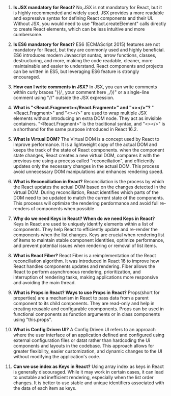 1. **Is JSX mandatory for React?**
   No,JSX is not mandatory for React, but it is highly recommended and widely used. JSX provides a more readable and expressive syntax for defining React components and their UI. Without JSX, you would need to use "React.createElement" calls directly to create React elements, which can be less intuitive and more cumbersome.

2. **Is ES6 mandatory for React?**
   ES6 (ECMAScript 2015) features are not mandatory for React, but they are commonly used and highly beneficial. ES6 introduces modern Javascript suntax, arrow functions, classes, destructuring, and more, making the code readable, cleaner, more maintainable and easier to understand. React components and projects can be written in ES5, but leveraging ES6 feature is strongly encouraged.

3. **How can I write comments in JSX?**
   In JSX, you can write comments within curly braces "({/_ your comment here _/})" or a single-line comment using "//" outside the JSX expression.

4. **What is "<React.Fragment></React.Fragment>" and "<></>"?**
   "<React.Fragment>" and "<></>" are used to wrap multiple JSX elements without introducing an extra DOM node. They act as invisible containers. "<React.Fragment>" is the traditional syntax, and "<></>" is a shorthand for the same purpose introduced in React 16.2.

5. **What is Virtual DOM?**
   The Virtual DOM is a concept used by React to improve performance. It is a lightweight copy of the actual DOM and keeps the track of the state of React components. when the component state changes, React creates a new virtual DOM, compares it with the previous one using a process called "reconciliation", and efficiently updates only the necessary changes in the actual DOM. This process avoid unnecessary DOM manipulations and enhances rendering speed.

6. **What is Reconciliation in React?**
   Reconciliation is the process by which the React updates the actual DOM based on the changes detected in the virtual DOM. During reconciliation, React identifies which parts of the DOM need to be updated to match the current state of the components. This processs will optimize the rendering perdormance and avoid full re-renders of components when possible

7. **Why do we need Keys in React? When do we need Keys in React?**
   Keys in React are used to uniquely identify elements within a list of components. They help React to efficiently update and re-render the components when the list changes. Keys are crucial when rendering list of items to maintain stable component identities, optimize performance, and prevent potential issues when rendering or removal of list items.

8. **What is React Fiber?**
   React Fiber is a reimplementation of the React reconciliation algorithm. It was introduced in React 16 to improve how React handles components updates and rendering. Fiber allows the React to perform asynchronous rendering, prioritization, and interruption of rendering tasks, making applications more responsive and avoiding the main thread.

9. **What is Props in React? Ways to use Props in React?**
   Props(short for properties) are a mechanism in React to pass data from a parent component to its child components. They are read-only and help in creating reusable and configurable coomponents. Props can be used in functional components as function arguments or in class components using "this.props".

10. **What is Config Driven UI?**
       A Config Driven UI refers to an approach where the user interface of an application defined and configured using external configuration files or datat rather than hardcoding the Ui components and layouts in the codebase. This approach allows for greater flexibility, easier customization, and dynamic changes to the UI without modifying the application's code.

11. **Can we use index as Keys in React?**
    Using array index as keys in React is generally discouraged. While it may work in certain cases, it can lead to unstable and inefficient rendering, especially when the list order changes. It is better to use stable and unique identifiers associated with the data of each item as keys.
